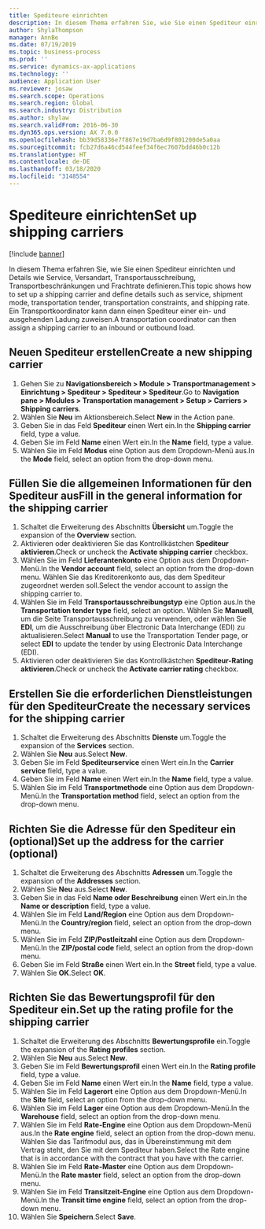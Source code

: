 ```yaml
---
title: Spediteure einrichten
description: In diesem Thema erfahren Sie, wie Sie einen Spediteur einrichten und Details wie Service, Versandart, Transportausschreibung, Transportbeschränkungen und Frachtrate definieren.
author: ShylaThompson
manager: AnnBe
ms.date: 07/19/2019
ms.topic: business-process
ms.prod: ''
ms.service: dynamics-ax-applications
ms.technology: ''
audience: Application User
ms.reviewer: josaw
ms.search.scope: Operations
ms.search.region: Global
ms.search.industry: Distribution
ms.author: shylaw
ms.search.validFrom: 2016-06-30
ms.dyn365.ops.version: AX 7.0.0
ms.openlocfilehash: bb39d58336e7f867e19d7ba6d9f801200de5a0aa
ms.sourcegitcommit: fcb27d6a46cd544feef34f6ec7607bdd46b0c12b
ms.translationtype: HT
ms.contentlocale: de-DE
ms.lasthandoff: 03/18/2020
ms.locfileid: "3148554"
---
```

# <a name="set-up-shipping-carriers"></a><span data-ttu-id="33ec6-103">Spediteure einrichten</span><span class="sxs-lookup"><span data-stu-id="33ec6-103">Set up shipping carriers</span></span>

[!include [banner](../../includes/banner.md)]

<span data-ttu-id="33ec6-104">In diesem Thema erfahren Sie, wie Sie einen Spediteur einrichten und Details wie Service, Versandart, Transportausschreibung, Transportbeschränkungen und Frachtrate definieren.</span><span class="sxs-lookup"><span data-stu-id="33ec6-104">This topic shows how to set up a shipping carrier and define details such as service, shipment mode, transportation tender, transportation constraints, and shipping rate.</span></span> <span data-ttu-id="33ec6-105">Ein Transportkoordinator kann dann einen Spediteur einer ein- und ausgehenden Ladung zuweisen.</span><span class="sxs-lookup"><span data-stu-id="33ec6-105">A transportation coordinator can then assign a shipping carrier to an inbound or outbound load.</span></span>


## <a name="create-a-new-shipping-carrier"></a><span data-ttu-id="33ec6-106">Neuen Spediteur erstellen</span><span class="sxs-lookup"><span data-stu-id="33ec6-106">Create a new shipping carrier</span></span>
1. <span data-ttu-id="33ec6-107">Gehen Sie zu **Navigationsbereich > Module > Transportmanagement > Einrichtung > Spediteur > Spediteur > Spediteur**.</span><span class="sxs-lookup"><span data-stu-id="33ec6-107">Go to **Navigation pane > Modules > Transportation management > Setup > Carriers > Shipping carriers**.</span></span>
2. <span data-ttu-id="33ec6-108">Wählen Sie **Neu** im Aktionsbereich.</span><span class="sxs-lookup"><span data-stu-id="33ec6-108">Select **New** in the Action pane.</span></span>
3. <span data-ttu-id="33ec6-109">Geben Sie in das Feld **Spediteur** einen Wert ein.</span><span class="sxs-lookup"><span data-stu-id="33ec6-109">In the **Shipping carrier** field, type a value.</span></span>
4. <span data-ttu-id="33ec6-110">Geben Sie im Feld **Name** einen Wert ein.</span><span class="sxs-lookup"><span data-stu-id="33ec6-110">In the **Name** field, type a value.</span></span>
5. <span data-ttu-id="33ec6-111">Wählen Sie im Feld **Modus** eine Option aus dem Dropdown-Menü aus.</span><span class="sxs-lookup"><span data-stu-id="33ec6-111">In the **Mode** field, select an option from the drop-down menu.</span></span>

## <a name="fill-in-the-general-information-for-the-shipping-carrier"></a><span data-ttu-id="33ec6-112">Füllen Sie die allgemeinen Informationen für den Spediteur aus</span><span class="sxs-lookup"><span data-stu-id="33ec6-112">Fill in the general information for the shipping carrier</span></span>
1. <span data-ttu-id="33ec6-113">Schaltet die Erweiterung des Abschnitts **Übersicht** um.</span><span class="sxs-lookup"><span data-stu-id="33ec6-113">Toggle the expansion of the **Overview** section.</span></span>
2. <span data-ttu-id="33ec6-114">Aktivieren oder deaktivieren Sie das Kontrollkästchen **Spediteur aktivieren**.</span><span class="sxs-lookup"><span data-stu-id="33ec6-114">Check or uncheck the **Activate shipping carrier** checkbox.</span></span>
3. <span data-ttu-id="33ec6-115">Wählen Sie im Feld **Lieferantenkonto** eine Option aus dem Dropdown-Menü.</span><span class="sxs-lookup"><span data-stu-id="33ec6-115">In the **Vendor account** field, select an option from the drop-down menu.</span></span> <span data-ttu-id="33ec6-116">Wählen Sie das Kreditorenkonto aus, das dem Spediteur zugeordnet werden soll.</span><span class="sxs-lookup"><span data-stu-id="33ec6-116">Select the vendor account to assign the shipping carrier to.</span></span>  
4. <span data-ttu-id="33ec6-117">Wählen Sie im Feld **Transportausschreibungstyp** eine Option aus.</span><span class="sxs-lookup"><span data-stu-id="33ec6-117">In the **Transportation tender type** field, select an option.</span></span> <span data-ttu-id="33ec6-118">Wählen Sie **Manuell**, um die Seite Transportausschreibung zu verwenden, oder wählen Sie **EDI**, um die Ausschreibung über Electronic Data Interchange (EDI) zu aktualisieren.</span><span class="sxs-lookup"><span data-stu-id="33ec6-118">Select **Manual** to use the Transportation Tender page, or select **EDI** to update the tender by using Electronic Data Interchange (EDI).</span></span>  
5. <span data-ttu-id="33ec6-119">Aktivieren oder deaktivieren Sie das Kontrollkästchen **Spediteur-Rating aktivieren**.</span><span class="sxs-lookup"><span data-stu-id="33ec6-119">Check or uncheck the **Activate carrier rating** checkbox.</span></span>

## <a name="create-the-necessary-services-for-the-shipping-carrier"></a><span data-ttu-id="33ec6-120">Erstellen Sie die erforderlichen Dienstleistungen für den Spediteur</span><span class="sxs-lookup"><span data-stu-id="33ec6-120">Create the necessary services for the shipping carrier</span></span>
1. <span data-ttu-id="33ec6-121">Schaltet die Erweiterung des Abschnitts **Dienste** um.</span><span class="sxs-lookup"><span data-stu-id="33ec6-121">Toggle the expansion of the **Services** section.</span></span>
2. <span data-ttu-id="33ec6-122">Wählen Sie **Neu** aus.</span><span class="sxs-lookup"><span data-stu-id="33ec6-122">Select **New**.</span></span>
3. <span data-ttu-id="33ec6-123">Geben Sie im Feld **Spediteurservice** einen Wert ein.</span><span class="sxs-lookup"><span data-stu-id="33ec6-123">In the **Carrier service** field, type a value.</span></span>
4. <span data-ttu-id="33ec6-124">Geben Sie im Feld **Name** einen Wert ein.</span><span class="sxs-lookup"><span data-stu-id="33ec6-124">In the **Name** field, type a value.</span></span>
5. <span data-ttu-id="33ec6-125">Wählen Sie im Feld **Transportmethode** eine Option aus dem Dropdown-Menü.</span><span class="sxs-lookup"><span data-stu-id="33ec6-125">In the **Transportation method** field, select an option from the drop-down menu.</span></span>

## <a name="set-up-the-address-for-the-carrier-optional"></a><span data-ttu-id="33ec6-126">Richten Sie die Adresse für den Spediteur ein (optional)</span><span class="sxs-lookup"><span data-stu-id="33ec6-126">Set up the address for the carrier (optional)</span></span>
1. <span data-ttu-id="33ec6-127">Schaltet die Erweiterung des Abschnitts **Adressen** um.</span><span class="sxs-lookup"><span data-stu-id="33ec6-127">Toggle the expansion of the **Addresses** section.</span></span>
2. <span data-ttu-id="33ec6-128">Wählen Sie **Neu** aus.</span><span class="sxs-lookup"><span data-stu-id="33ec6-128">Select **New**.</span></span>
3. <span data-ttu-id="33ec6-129">Geben Sie in das Feld **Name oder Beschreibung** einen Wert ein.</span><span class="sxs-lookup"><span data-stu-id="33ec6-129">In the **Name or description** field, type a value.</span></span>
4. <span data-ttu-id="33ec6-130">Wählen Sie im Feld **Land/Region** eine Option aus dem Dropdown-Menü.</span><span class="sxs-lookup"><span data-stu-id="33ec6-130">In the **Country/region** field, select an option from the drop-down menu.</span></span>
5. <span data-ttu-id="33ec6-131">Wählen Sie im Feld **ZIP/Postleitzahl** eine Option aus dem Dropdown-Menü.</span><span class="sxs-lookup"><span data-stu-id="33ec6-131">In the **ZIP/postal code** field, select an option from the drop-down menu.</span></span>
6. <span data-ttu-id="33ec6-132">Geben Sie im Feld **Straße** einen Wert ein.</span><span class="sxs-lookup"><span data-stu-id="33ec6-132">In the **Street** field, type a value.</span></span>
7. <span data-ttu-id="33ec6-133">Wählen Sie **OK**.</span><span class="sxs-lookup"><span data-stu-id="33ec6-133">Select **OK**.</span></span>

## <a name="set-up-the-rating-profile-for-the-shipping-carrier"></a><span data-ttu-id="33ec6-134">Richten Sie das Bewertungsprofil für den Spediteur ein.</span><span class="sxs-lookup"><span data-stu-id="33ec6-134">Set up the rating profile for the shipping carrier</span></span>
1. <span data-ttu-id="33ec6-135">Schaltet die Erweiterung des Abschnitts **Bewertungsprofile** ein.</span><span class="sxs-lookup"><span data-stu-id="33ec6-135">Toggle the expansion of the **Rating profiles** section.</span></span>
2. <span data-ttu-id="33ec6-136">Wählen Sie **Neu** aus.</span><span class="sxs-lookup"><span data-stu-id="33ec6-136">Select **New**.</span></span>
3. <span data-ttu-id="33ec6-137">Geben Sie im Feld **Bewertungsprofil** einen Wert ein.</span><span class="sxs-lookup"><span data-stu-id="33ec6-137">In the **Rating profile** field, type a value.</span></span>
4. <span data-ttu-id="33ec6-138">Geben Sie im Feld **Name** einen Wert ein.</span><span class="sxs-lookup"><span data-stu-id="33ec6-138">In the **Name** field, type a value.</span></span>
5. <span data-ttu-id="33ec6-139">Wählen Sie im Feld **Lagerort** eine Option aus dem Dropdown-Menü.</span><span class="sxs-lookup"><span data-stu-id="33ec6-139">In the **Site** field, select an option from the drop-down menu.</span></span>
6. <span data-ttu-id="33ec6-140">Wählen Sie im Feld **Lager** eine Option aus dem Dropdown-Menü.</span><span class="sxs-lookup"><span data-stu-id="33ec6-140">In the **Warehouse** field, select an option from the drop-down menu.</span></span>
7. <span data-ttu-id="33ec6-141">Wählen Sie im Feld **Rate-Engine** eine Option aus dem Dropdown-Menü aus.</span><span class="sxs-lookup"><span data-stu-id="33ec6-141">In the **Rate engine** field, select an option from the drop-down menu.</span></span> <span data-ttu-id="33ec6-142">Wählen Sie das Tarifmodul aus, das in Übereinstimmung mit dem Vertrag steht, den Sie mit dem Spediteur haben.</span><span class="sxs-lookup"><span data-stu-id="33ec6-142">Select the Rate engine that is in accordance with the contract that you have with the carrier.</span></span>  
8. <span data-ttu-id="33ec6-143">Wählen Sie im Feld **Rate-Master** eine Option aus dem Dropdown-Menü.</span><span class="sxs-lookup"><span data-stu-id="33ec6-143">In the **Rate master** field, select an option from the drop-down menu.</span></span>
9. <span data-ttu-id="33ec6-144">Wählen Sie im Feld **Transitzeit-Engine** eine Option aus dem Dropdown-Menü.</span><span class="sxs-lookup"><span data-stu-id="33ec6-144">In the **Transit time engine** field, select an option from the drop-down menu.</span></span>
10. <span data-ttu-id="33ec6-145">Wählen Sie **Speichern**.</span><span class="sxs-lookup"><span data-stu-id="33ec6-145">Select **Save**.</span></span>

